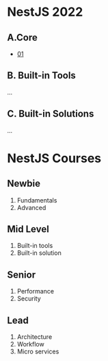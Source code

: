 # NestJS 2022

## A.Core

- [01](./docs/01.md)

## B. Built-in Tools

...

## C. Built-in Solutions

...

# NestJS Courses

## Newbie

1. Fundamentals
2. Advanced

## Mid Level

1. Built-in tools
2. Built-in solution

## Senior

1. Performance
2. Security

## Lead

1. Architecture
2. Workflow
3. Micro services